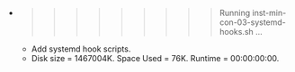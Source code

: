 * >>>>>>>>> Running inst-min-con-03-systemd-hooks.sh ...
  * Add systemd hook scripts.
  * Disk size = 1467004K. Space Used = 76K. Runtime = 00:00:00:00.
